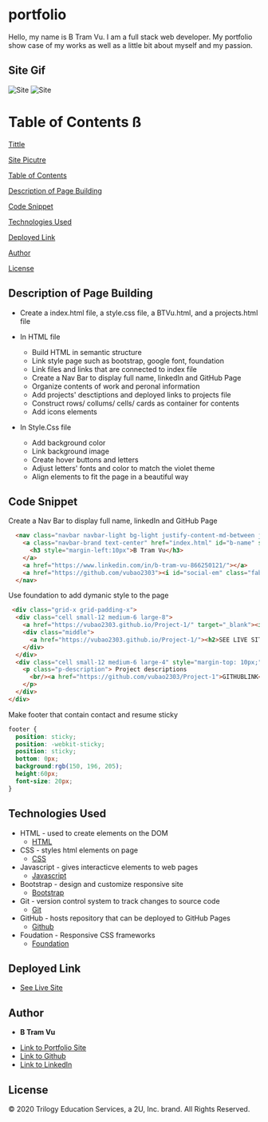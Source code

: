 # portfolio
Hello, my name is B Tram Vu. I am a full stack web developer. My portfolio show case of my works as well as a little bit about myself and my passion. 

## Site Gif 
![Site](assets/portGif.gif)
![Site](assets/pictures/aboutme.png)

# Table of Contents ß
[Tittle](#portfolio)

[Site Picutre](#Site-Gif)

[Table of Contents](#Table-of-Content)

[Description of Page Building ](#Description-of-Page-Building)

[Code Snippet](#Code-Snippet)

[Technologies Used](#Technologies-Used)

[Deployed Link](#Deployed-Link)

[Author](#Author)

[License](#License)


## Description of Page Building 
* Create a index.html file, a style.css file, a BTVu.html, and a projects.html file
  
* In HTML file 
  <ul>
  <li> Build HTML in semantic structure
  <li> Link style page such as bootstrap, google font, foundation 
  <li> Link files and links that are connected to index file
  <li> Create a Nav Bar to display full name, linkedIn and GitHub Page
  <li> Organize contents of work and peronal information
  <li> Add projects' desctiptions and deployed links to projects file
  <li> Construct rows/ collums/ cells/ cards as container for contents 
  <li> Add icons elements
  
  </li>
  </ul>

* In Style.Css file 
  <ul> 
  <li> Add background color
  <li> Link background image
  <li> Create hover buttons and letters 
  <li> Adjust letters' fonts and color to match the violet theme
  <li> Align elements to fit the page in a beautiful way
  </li>
  </ul>

## Code Snippet
Create a Nav Bar to display full name, linkedIn and GitHub Page
```html
  <nav class="navbar navbar-light bg-light justify-content-md-between justify-content-center" id="top-nav">
    <a class="navbar-brand text-center" href="index.html" id="b-name" style="padding:5px">
      <h3 style="margin-left:10px">B Tram Vu</h3>
    </a>
    <a href="https://www.linkedin.com/in/b-tram-vu-866250121/"></a>
    <a href="https://github.com/vubao2303"><i id="social-em" class="fab fa-github-square fa-3x social"></i></a>   
  </nav>
```
Use foundation to add dymanic style to the page 
```html
 <div class="grid-x grid-padding-x">
  <div class="cell small-12 medium-6 large-8">
    <a href="https://vubao2303.github.io/Project-1/" target="_blank"><img src="./assets/pictures/Dinner.png" alt="project 1 image"/></a>
    <div class="middle">
      <a href="https://vubao2303.github.io/Project-1/"><h2>SEE LIVE SITE</h2></a>
    </div>
  </div>
  <div class="cell small-12 medium-6 large-4" style="margin-top: 10px;">
    <p class="p-description"> Project descriptions
      <br/><a href="https://github.com/vubao2303/Project-1">GITHUBLINK</a>
    </p>
  </div>
</div>
```

Make footer that contain contact and resume sticky
```css
footer {
  position: sticky;
  position: -webkit-sticky; 
  position: sticky;
  bottom: 0px;
  background:rgb(150, 196, 205);
  height:60px; 
  font-size: 20px;
}
```

## Technologies Used
- HTML - used to create elements on the DOM
  * [HTML](https://developer.mozilla.org/en-US/docs/Web/HTML)
- CSS - styles html elements on page
  * [CSS](https://developer.mozilla.org/en-US/docs/Web/CSS)
- Javascript - gives interacticve elements to web pages
  * [Javascript](https://developer.mozilla.org/en-US/docs/Web/JavaScript)
- Bootstrap - design and customize responsive site
  * [Bootstrap](https://getbootstrap.com/)
- Git - version control system to track changes to source code
  * [Git](https://git-scm.com/)
- GitHub - hosts repository that can be deployed to GitHub Pages
  * [Github](https://github.com/)
- Foudation - Responsive CSS frameworks 
  * [Foundation](https://get.foundation/)


## Deployed Link

* [See Live Site](https://vubao2303.github.io/portfolio/)


## Author

* **B Tram Vu** 

- [Link to Portfolio Site](https://github.com/vubao2303)
- [Link to Github](https://github.com/vubao2303)
- [Link to LinkedIn](https://www.linkedin.com/in/tram-vu-866250121/)

## License
© 2020 Trilogy Education Services, a 2U, Inc. brand. All Rights Reserved.


